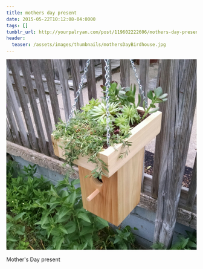 ```yaml
---
title: mothers day present
date: 2015-05-22T10:12:08-04:0000
tags: []
tumblr_url: http://yourpalryan.com/post/119602222606/mothers-day-present
header:
  teaser: /assets/images/thumbnails/mothersDayBirdhouse.jpg
---
```

![](/assets/images/tumblr/tumblr_nor8s8LEQY1qz77obo1_1280.jpg)

Mother's Day present
